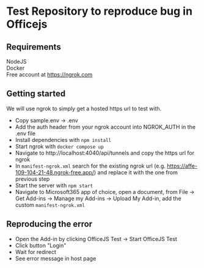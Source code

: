 # Test Repository to reproduce bug in Officejs

## Requirements
NodeJS  
Docker  
Free account at https://ngrok.com   

## Getting started
We will use ngrok to simply get a hosted https url to test with.
- Copy sample.env -> .env
- Add the auth header from your ngrok account into NGROK_AUTH in the .env file
- Install dependencies with `npm install`
- Start ngrok with `docker compose up`
- Navigate to http://localhost:4040/api/tunnels and copy the https url for ngrok
- In `manifest-ngrok.xml` search for the existing ngrok url (e.g. https://affe-109-104-21-48.ngrok-free.app/) and replace it with the one from previous step
- Start the server with `npm start`
- Navigate to Microsoft365 app of choice, open a document, from File -> Get Add-ins -> Manage my Add-ins -> Upload My Add-in, add the custom `manifest-ngrok.xml`

## Reproducing the error
- Open the Add-in by clicking OfficeJS Test -> Start OfficeJS Test
- Click button "Login"
- Wait for redirect
- See error message in host page
